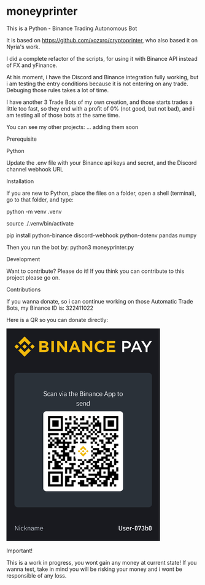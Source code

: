 # moneyprinter
This is a Python - Binance Trading Autonomous Bot

It is based on https://github.com/xozxro/cryptoprinter, who also based it on Nyria's work.

I did a complete refactor of the scripts, for using it with Binance API instead of FX and yFinance.

At his moment, i have the Discord and Binance integration fully working, but i am testing the entry conditions because it is not entering on any trade.  Debuging those rules takes a lot of time.

I have another 3 Trade Bots of my own creation, and those starts trades a little too fast, so they end with a profit of 0% (not good, but not bad), and i am testing all of those bots at the same time.

You can see my other projects: ... adding them soon

Prerequisite

Python

Update the .env file with your Binance api keys and secret, and the Discord channel webhook URL

Installation

If you are new to Python, place the files on a folder, open a shell (terminal), go to that folder, and type:  

python -m venv .venv

source ./.venv/bin/activate

pip install python-binance discord-webhook python-dotenv pandas numpy

Then you run the bot by:  python3 moneyprinter.py

Development

Want to contribute? Please do it! If you think you can contribute to this project please go on.

Contributions

If you wanna donate, so i can continue working on those Automatic Trade Bots, my Binance ID is: 322411022

Here is a QR so you can donate directly:

<img src="https://github.com/scorpile/moneyprinter/raw/main/binance.jpg?raw=true" alt="Binance QR" style="width: 400px;">

Important!

This is a work in progress, you wont gain any money at current state! If you wanna test, take in mind you will be risking your money and i wont be responsible of any loss.
